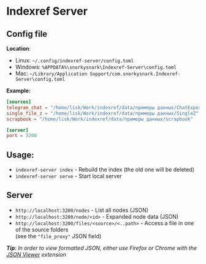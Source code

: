 # Indexref Server

## Config file

**Location**:
- Linux: `~/.config/indexref-server/config.toml`
- Windows: `%APPDATA%\snorkysnark\Indexref-Server\config.toml`
- Mac: `~/Library/Application Support/com.snorkysnark.Indexref-Server\config.toml`

**Example:**
```toml
[sources]
telegram_chat = "/home/lisk/Work/indexref/data/примеры данных/ChatExport"
single_file_z = "/home/lisk/Work/indexref/data/примеры данных/SingleZ"
scrapbook = "/home/lisk/Work/indexref/data/примеры данных/scrapbook"

[server]
port = 3200
```

## Usage:

- `indexref-server index` - Rebuild the index (the old one will be deleted)
- `indexref-server serve` - Start local server

## Server

- `http://localhost:3200/nodes` - List all nodes (JSON)
- `http://localhost:3200/node/<id>` - Expanded node data (JSON)
- `http://localhost:3200/files/<source>/<..path>` - Access a file in one of the source folders\
  (see the `"file_proxy"` JSON field)

***Tip**: In order to view formatted JSON, either use Firefox or Chrome with the
[JSON Viewer](https://chrome.google.com/webstore/detail/json-viewer/gbmdgpbipfallnflgajpaliibnhdgobh) extension*
